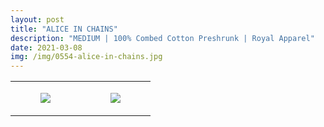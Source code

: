 ```yaml
---
layout: post
title: "ALICE IN CHAINS"
description: "MEDIUM | 100% Combed Cotton Preshrunk | Royal Apparel"
date: 2021-03-08
img: /img/0554-alice-in-chains.jpg
---
```




<table style="width:100%;"><tr><td style="vertical-align:top;">
      <figure class="tmblr-full" data-orig-height="2048" data-orig-width="1365" data-orig-src="https://concertshirts.netlify.app/shirts/0554/0554-01.jpg"><img src="https://64.media.tumblr.com/505062d97e645f45ab91be0fa3e64c0a/b59447c47ea4304a-a3/s540x810/496f7b1e834b4337ec222dd1dc302cd3e13162aa.jpg" data-orig-height="2048" data-orig-width="1365" data-orig-src="https://concertshirts.netlify.app/shirts/0554/0554-01.jpg"/></figure></td>
    <td style="vertical-align:top;">
      <figure class="tmblr-full" data-orig-height="2048" data-orig-width="1365" data-orig-src="https://concertshirts.netlify.app/shirts/0554/0554-02.jpg"><img src="https://64.media.tumblr.com/2eb46301b51fc34388a94b8a6436a536/b59447c47ea4304a-9e/s540x810/3573ce2a66e59f27ebca74596cad23bf421c884a.jpg" data-orig-height="2048" data-orig-width="1365" data-orig-src="https://concertshirts.netlify.app/shirts/0554/0554-02.jpg"/></figure></td>
  </tr></table>
